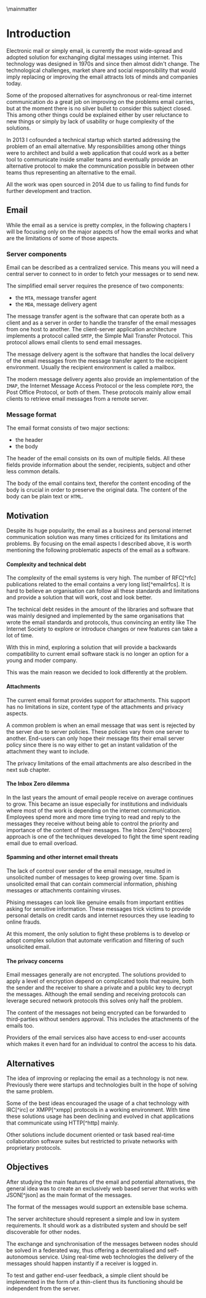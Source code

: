 \mainmatter

# Introduction

Electronic mail or simply email, is currently the most wide-spread and adopted
solution for exchanging digital messages using internet. This technology was
designed in 1970s and since then almost didn't change. The technological
challenges, market share and social responsibility that would imply replacing
or improving the email attracts lots of minds and companies today.

Some of the proposed alternatives for asynchronous or real-time internet
communication do a great job on improving on the problems email carries, but at
the moment there is no silver bullet to consider this subject closed. This
among other things could be explained either by user reluctance to new things
or simply by lack of usability or huge complexity of the solutions.

In 2013 I cofounded a technical startup which started addressing the problem of
an email alternative. My responsibilities among other things were to architect
and build a web application that could work as a better tool to communicate
inside smaller teams and eventually provide an alternative protocol to make the
communication possible in between other teams thus representing an alternative
to the email.

All the work was open sourced in 2014 due to us failing to find funds for
further development and traction.

## Email

While the email as a service is pretty complex, in the following chapters I
will be focusing only on the major aspects of how the email works and what are
the limitations of some of those aspects.

### Server components

Email can be described as a centralized service. This means you will need a
central server to connect to in order to fetch your messages or to send new.

The simplified email server requires the presence of two components:

 * the ``MTA``, message transfer agent
 * the ``MDA``, message delivery agent

The message transfer agent is the software that can operate both as a client
and as a server in order to handle the transfer of the email messages from one
host to another. The client-server application architecture implements a
protocol called ``SMTP``, the Simple Mail Transfer Protocol. This protocol
allows email clients to send email messages.

The message delivery agent is the software that handles the local delivery of
the email messages from the message transfer agent to the recipient
environment. Usually the recipient environment is called a mailbox.

The modern message delivery agents also provide an implementation of the
``IMAP``, the Internet Message Access Protocol or the less complete ``POP3``,
the Post Office Protocol, or both of them. These protocols mainly allow email
clients to retrieve email messages from a remote server.

### Message format

The email format consists of two major sections:

 * the header
 * the body

The header of the email consists on its own of multiple fields. All these fields
provide information about the sender, recipients, subject and other
less common details.

The body of the email contains text, therefor the content encoding of the body
is crucial in order to preserve the original data. The content of the body can
be plain text or ``HTML``.

## Motivation

Despite its huge popularity, the email as a business and personal internet
communication solution was many times criticized for its limitations and
problems. By focusing on the email aspects I described above, it is worth
mentioning the following problematic aspects of the email as a software.

#### Complexity and technical debt

The complexity of the email systems is very high. The number of RFC[^rfc]
publications related to the email contains a very long list[^emailrfcs]. It is
hard to believe an organisation can follow all these standards and limitations
and provide a solution that will work, cost and look better.

The technical debt resides in the amount of the libraries and software that
was mainly designed and implemented by the same organisations that wrote the
email standards and protocols, thus convincing an entity like The Internet
Society to explore or introduce changes or new features can take a lot of time.

With this in mind, exploring a solution that will provide a backwards
compatibility to current email software stack is no longer an option for a
young and moder company.

This was the main reason we decided to look differently at the problem.

#### Attachments

The current email format provides support for attachments. This support has
no limitations in size, content type of the attachments and privacy aspects.

A common problem is when an email message that was sent is rejected by the
server due to server policies. These policies vary from one server to another.
End-users can only hope their message fits their email server policy since
there is no way either to get an instant validation of the attachment they want
to include.

The privacy limitations of the email attachments are also described in the next
sub chapter.

#### The Inbox Zero dilemma

In the last years the amount of email people receive on average continues to
grow. This became an issue especially for institutions and individuals where
most of the work is depending on the internet communication. Employees spend
more and more time trying to read and reply to the messages they receive
without being able to control the priority and importance of the content of
their messages. The Inbox Zero[^inboxzero] approach is one of the techniques
developed to fight the time spent reading email due to email overload.

#### Spamming and other internet email threats

The lack of control over sender of the email message, resulted in unsolicited
number of messages to keep growing over time. Spam is unsolicited email that
can contain commercial information, phishing messages or attachments containing
viruses.

Phising messages can look like genuine emails from important entities asking
for sensitive information. These messages trick victims to provide personal
details on credit cards and internet resources they use leading to online
frauds.

At this moment, the only solution to fight these problems is to develop or
adopt complex solution that automate verification and filtering of such
unsolicited email.

#### The privacy concerns

Email messages generally are not encrypted. The solutions provided to apply
a level of encryption depend on complicated tools that require, both the
sender and the receiver to share a private and a public key to decrypt the
messages. Although the email sending and receiving protocols can leverage
secured network protocols this solves only half the problem.

The content of the messages not being encrypted can be forwarded to third-parties
without senders approval. This includes the attachments of the emails too.

Providers of the email services also have access to end-user accounts which
makes it even hard for an individual to control the access to his data.

## Alternatives

The idea of improving or replacing the email as a technology is not new.
Previously there were startups and technologies built in the hope of solving
the same problem.

Some of the best ideas encouraged the usage of a chat technology with IRC[^irc]
or XMPP[^xmpp] protocols in a working environment. With time these solutions
usage has been declining and evolved in chat applications that communicate
using HTTP[^http] mainly.

Other solutions include document oriented or task based real-time collaboration
software suites but restricted to private networks with proprietary protocols.

## Objectives

After studying the main features of the email and potential alternatives, the
general idea was to create an exclusively web based server that works with
JSON[^json] as the main format of the messages.

The format of the messages would support an extensible base schema.

The server architecture should represent a simple and low in system
requirements. It should work as a distributed system and should be self
discoverable for other nodes.

The exchange and synchronisation of the messages between nodes should be
solved in a federated way, thus offering a decentralised and self-autonomous
service. Using real-time web technologies the delivery of the messages
should happen instantly if a receiver is logged in.

To test and gather end-user feedback, a simple client should be implemented
in the form of a thin-client thus its functioning should be independent from
the server.
